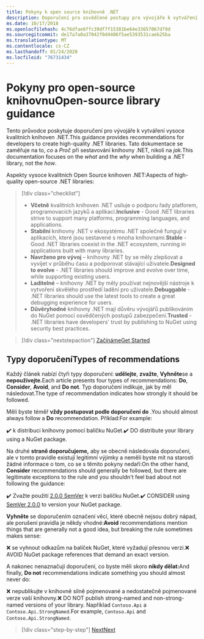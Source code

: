 ```yaml
---
title: Pokyny k open source knihovně .NET
description: Doporučení pro osvědčené postupy pro vývojáře k vytváření vysoce kvalitních knihoven .NET.
ms.date: 10/17/2018
ms.openlocfilehash: 4c76dfae6ffc39df7f15381be64e33657067d79d
ms.sourcegitcommit: de17a7a0a37042f0d4406f5ae5393531caeb25ba
ms.translationtype: MT
ms.contentlocale: cs-CZ
ms.lasthandoff: 01/24/2020
ms.locfileid: "76731434"
---
```

# <a name="open-source-library-guidance"></a><span data-ttu-id="a1ca6-103">Pokyny pro open-source knihovnu</span><span class="sxs-lookup"><span data-stu-id="a1ca6-103">Open-source library guidance</span></span>

<span data-ttu-id="a1ca6-104">Tento průvodce poskytuje doporučení pro vývojáře k vytváření vysoce kvalitních knihoven .NET.</span><span class="sxs-lookup"><span data-stu-id="a1ca6-104">This guidance provides recommendations for developers to create high-quality .NET libraries.</span></span> <span data-ttu-id="a1ca6-105">Tato dokumentace se zaměřuje na to, *co* a *Proč* při sestavování knihovny .NET, nikoli na *jak*.</span><span class="sxs-lookup"><span data-stu-id="a1ca6-105">This documentation focuses on the *what* and the *why* when building a .NET library, not the *how*.</span></span>

<span data-ttu-id="a1ca6-106">Aspekty vysoce kvalitních Open Source knihoven .NET:</span><span class="sxs-lookup"><span data-stu-id="a1ca6-106">Aspects of high-quality open-source .NET libraries:</span></span>

> [!div class="checklist"]
>
> * <span data-ttu-id="a1ca6-107">**Včetně** kvalitních knihoven .NET usiluje o podporu řady platforem, programovacích jazyků a aplikací.</span><span class="sxs-lookup"><span data-stu-id="a1ca6-107">**Inclusive** - Good .NET libraries strive to support many platforms, programming languages, and applications.</span></span>
> * <span data-ttu-id="a1ca6-108">**Stabilní** knihovny .NET v ekosystému .NET společně fungují v aplikacích, které jsou sestavené s mnoha knihovnami.</span><span class="sxs-lookup"><span data-stu-id="a1ca6-108">**Stable** - Good .NET libraries coexist in the .NET ecosystem, running in applications built with many libraries.</span></span>
> * <span data-ttu-id="a1ca6-109">**Navrženo pro vývoj** – knihovny .NET by se měly zlepšovat a vyvíjet v průběhu času a podporovat stávající uživatele.</span><span class="sxs-lookup"><span data-stu-id="a1ca6-109">**Designed to evolve** - .NET libraries should improve and evolve over time, while supporting existing users.</span></span>
> * <span data-ttu-id="a1ca6-110">**Laditelné** – knihovny .NET by měly používat nejnovější nástroje k vytvoření skvělého prostředí ladění pro uživatele.</span><span class="sxs-lookup"><span data-stu-id="a1ca6-110">**Debuggable** - .NET libraries should use the latest tools to create a great debugging experience for users.</span></span>
> * <span data-ttu-id="a1ca6-111">**Důvěryhodné** knihovny .NET mají důvěru vývojářů publikováním do NuGet pomocí osvědčených postupů zabezpečení.</span><span class="sxs-lookup"><span data-stu-id="a1ca6-111">**Trusted** - .NET libraries have developers' trust by publishing to NuGet using security best practices.</span></span>

> [!div class="nextstepaction"]
> [<span data-ttu-id="a1ca6-112">Začínáme</span><span class="sxs-lookup"><span data-stu-id="a1ca6-112">Get Started</span></span>](./get-started.md)

## <a name="types-of-recommendations"></a><span data-ttu-id="a1ca6-113">Typy doporučení</span><span class="sxs-lookup"><span data-stu-id="a1ca6-113">Types of recommendations</span></span>

<span data-ttu-id="a1ca6-114">Každý článek nabízí čtyři typy doporučení: **udělejte**, **zvažte**, **Vyhněte**se a **nepoužívejte.**</span><span class="sxs-lookup"><span data-stu-id="a1ca6-114">Each article presents four types of recommendations: **Do**, **Consider**, **Avoid**, and **Do not**.</span></span> <span data-ttu-id="a1ca6-115">Typ doporučení indikuje, jak by měl následovat.</span><span class="sxs-lookup"><span data-stu-id="a1ca6-115">The type of recommendation indicates how strongly it should be followed.</span></span>

<span data-ttu-id="a1ca6-116">Měli byste téměř **vždy postupovat podle doporučení do** .</span><span class="sxs-lookup"><span data-stu-id="a1ca6-116">You should almost always follow a **Do** recommendation.</span></span> <span data-ttu-id="a1ca6-117">Příklad:</span><span class="sxs-lookup"><span data-stu-id="a1ca6-117">For example:</span></span>

<span data-ttu-id="a1ca6-118">✔️ k distribuci knihovny pomocí balíčku NuGet.</span><span class="sxs-lookup"><span data-stu-id="a1ca6-118">✔️ DO distribute your library using a NuGet package.</span></span>

<span data-ttu-id="a1ca6-119">Na druhé **straně doporučujeme,** aby se obecně následovala doporučení, ale v tomto pravidle existují legitimní výjimky a neměli byste mít na starosti žádné informace o tom, co se s těmito pokyny nedaří:</span><span class="sxs-lookup"><span data-stu-id="a1ca6-119">On the other hand, **Consider** recommendations should generally be followed, but there are legitimate exceptions to the rule and you shouldn't feel bad about not following the guidance:</span></span>

<span data-ttu-id="a1ca6-120">✔️ Zvažte použití [2.0.0 SemVer](https://semver.org/) k verzi balíčku NuGet.</span><span class="sxs-lookup"><span data-stu-id="a1ca6-120">✔️ CONSIDER using [SemVer 2.0.0](https://semver.org/) to version your NuGet package.</span></span>

<span data-ttu-id="a1ca6-121">**Vyhněte** se doporučením označení věcí, které obecně nejsou dobrý nápad, ale porušení pravidla je někdy vhodné:</span><span class="sxs-lookup"><span data-stu-id="a1ca6-121">**Avoid** recommendations mention things that are generally not a good idea, but breaking the rule sometimes makes sense:</span></span>

<span data-ttu-id="a1ca6-122">❌ se vyhnout odkazům na balíček NuGet, které vyžadují přesnou verzi.</span><span class="sxs-lookup"><span data-stu-id="a1ca6-122">❌ AVOID NuGet package references that demand an exact version.</span></span>

<span data-ttu-id="a1ca6-123">A nakonec nenaznačují doporučení, co byste měli skoro **nikdy dělat:**</span><span class="sxs-lookup"><span data-stu-id="a1ca6-123">And finally, **Do not** recommendations indicate something you should almost never do:</span></span>

<span data-ttu-id="a1ca6-124">❌ nepublikujte v knihovně silně pojmenované a nedostatečně pojmenované verze vaší knihovny.</span><span class="sxs-lookup"><span data-stu-id="a1ca6-124">❌ DO NOT publish strong-named and non-strong-named versions of your library.</span></span> <span data-ttu-id="a1ca6-125">Například `Contoso.Api` a `Contoso.Api.StrongNamed`.</span><span class="sxs-lookup"><span data-stu-id="a1ca6-125">For example, `Contoso.Api` and `Contoso.Api.StrongNamed`.</span></span>

>[!div class="step-by-step"]
>[<span data-ttu-id="a1ca6-126">Next</span><span class="sxs-lookup"><span data-stu-id="a1ca6-126">Next</span></span>](get-started.md)
